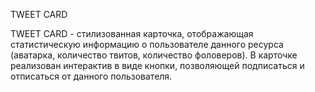TWEET CARD

TWEET CARD - стилизованная карточка, отображающая статистическую информацию о
пользователе данного ресурса (аватарка, количество твитов, количество
фоловеров). В карточке реализован интерактив в виде кнопки, позволяющей
подписаться и отписаться от данного пользователя.
